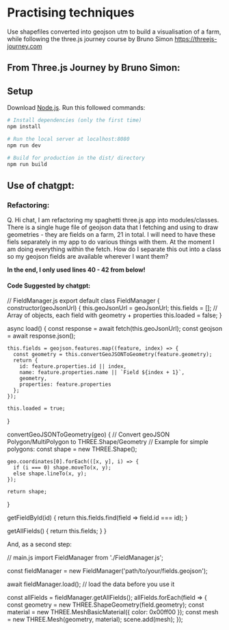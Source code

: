 # Practising techniques 
Use shapefiles converted into geojson utm to build a visualisation of a farm, while following the three.js journey course by Bruno Simon 
https://threejs-journey.com


## From Three.js Journey by Bruno Simon:

## Setup
Download [Node.js](https://nodejs.org/en/download/).
Run this followed commands:

``` bash
# Install dependencies (only the first time)
npm install

# Run the local server at localhost:8080
npm run dev

# Build for production in the dist/ directory
npm run build
```


## Use of chatgpt:

### Refactoring:
Q. Hi chat, I am refactoring my spaghetti three.js app into modules/classes. There is a single huge file of  geojson data that I fetching and using to draw geometries - they are fields on a farm, 21 in total. I will need to have these fiels separately in my app to do various things with them. At the moment I am doing everything within the fetch. How do I separate this out into a class so my geojson fields are available wherever I want them? 

**In the end, I only used lines 40 - 42 from below!**

#### Code Suggested by chatgpt:
// FieldManager.js
export default class FieldManager {
  constructor(geoJsonUrl) {
    this.geoJsonUrl = geoJsonUrl;
    this.fields = []; // Array of objects, each field with geometry + properties
    this.loaded = false;
  }

  async load() {
    const response = await fetch(this.geoJsonUrl);
    const geojson = await response.json();

    this.fields = geojson.features.map((feature, index) => {
      const geometry = this.convertGeoJSONToGeometry(feature.geometry);
      return {
        id: feature.properties.id || index,
        name: feature.properties.name || `Field ${index + 1}`,
        geometry,
        properties: feature.properties
      };
    });

    this.loaded = true;
  }

  convertGeoJSONToGeometry(geo) {
    // Convert geoJSON Polygon/MultiPolygon to THREE.Shape/Geometry
    // Example for simple polygons:
    const shape = new THREE.Shape();

    geo.coordinates[0].forEach(([x, y], i) => {
      if (i === 0) shape.moveTo(x, y);
      else shape.lineTo(x, y);
    });

    return shape;
  }

  getFieldById(id) {
    return this.fields.find(field => field.id === id);
  }

  getAllFields() {
    return this.fields;
  }
}

And, as a second step:

// main.js
import FieldManager from './FieldManager.js';

const fieldManager = new FieldManager('path/to/your/fields.geojson');

await fieldManager.load(); // load the data before you use it

const allFields = fieldManager.getAllFields();
allFields.forEach(field => {
  const geometry = new THREE.ShapeGeometry(field.geometry);
  const material = new THREE.MeshBasicMaterial({ color: 0x00ff00 });
  const mesh = new THREE.Mesh(geometry, material);
  scene.add(mesh);
});

